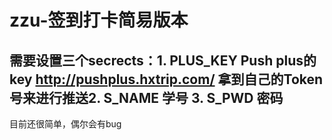 # zzu-签到打卡简易版本
## 需要设置三个secrects：1. PLUS_KEY Push plus的key http://pushplus.hxtrip.com/ 拿到自己的Token号来进行推送2. S_NAME 学号  3. S_PWD  密码
目前还很简单，偶尔会有bug
                      
                       
                       
